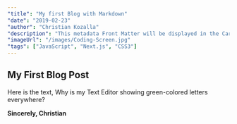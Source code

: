 ```yaml
---
"title": "My first Blog with Markdown"
"date": "2019-02-23"
"author": "Christian Kozalla"
"description": "This metadata Front Matter will be displayed in the Card Component on the Homepage, Blog and as Header inside on Top of the Post itself."
"imageUrl": "/images/Coding-Screen.jpg"
"tags": ["JavaScript", "Next.js", "CSS3"]
---
```


## My First Blog Post

Here is the text, Why is my Text Editor showing green-colored letters everywhere?

**Sincerely, Christian**
